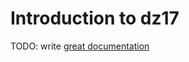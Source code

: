 # Introduction to dz17

TODO: write [great documentation](http://jacobian.org/writing/what-to-write/)
